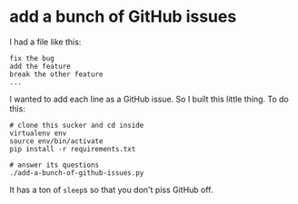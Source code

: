add a bunch of GitHub issues
============================

I had a file like this:

    fix the bug
    add the feature
    break the other feature
    ...

I wanted to add each line as a GitHub issue. So I built this little thing. To do this:

    # clone this sucker and cd inside
    virtualenv env
    source env/bin/activate
    pip install -r requirements.txt

    # answer its questions
    ./add-a-bunch-of-github-issues.py

It has a ton of `sleep`s so that you don't piss GitHub off.

